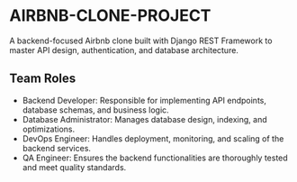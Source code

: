 # AIRBNB-CLONE-PROJECT
A backend-focused Airbnb clone built with Django REST Framework to master API design, authentication, and database architecture. 

## Team Roles
- Backend Developer: Responsible for implementing API endpoints, database schemas, and business logic.
- Database Administrator: Manages database design, indexing, and optimizations.
- DevOps Engineer: Handles deployment, monitoring, and scaling of the backend services.
- QA Engineer: Ensures the backend functionalities are thoroughly tested and meet quality standards.
